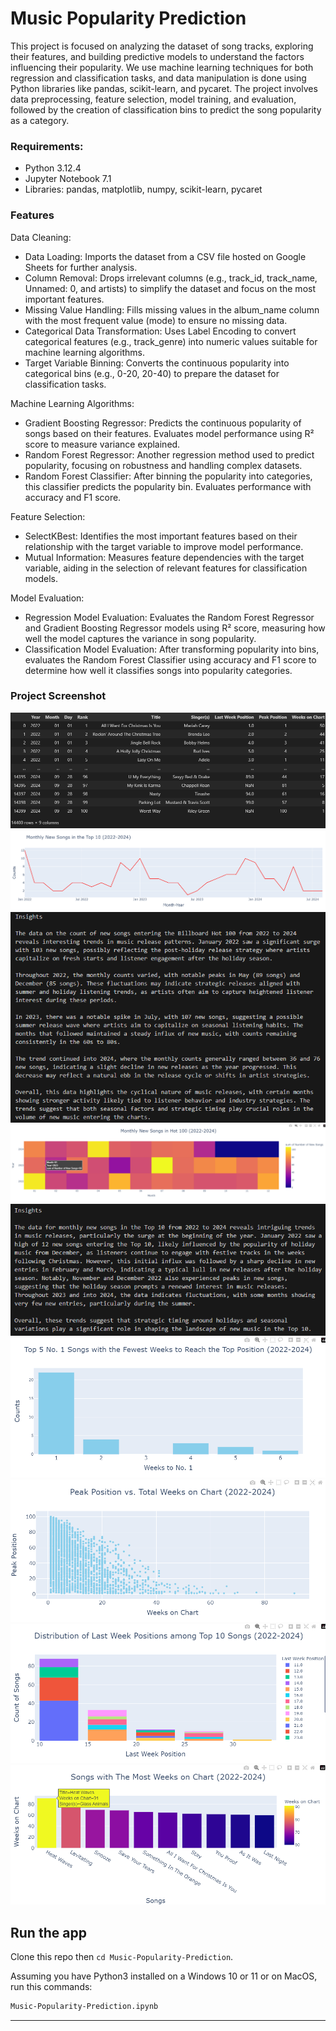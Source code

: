 # Music Popularity Prediction

This project is focused on analyzing the dataset of song tracks, exploring their features, and building predictive models to understand the factors influencing their popularity. We use machine learning techniques for both regression and classification tasks, and data manipulation is done using Python libraries like pandas, scikit-learn, and pycaret. The project involves data preprocessing, feature selection, model training, and evaluation, followed by the creation of classification bins to predict the song popularity as a category.

### Requirements:
- Python 3.12.4
- Jupyter Notebook 7.1
- Libraries: pandas, matplotlib, numpy, scikit-learn, pycaret

### Features
Data Cleaning:
- Data Loading: Imports the dataset from a CSV file hosted on Google Sheets for further analysis.
- Column Removal: Drops irrelevant columns (e.g., track_id, track_name, Unnamed: 0, and artists) to simplify the dataset and focus on the most important features.
- Missing Value Handling: Fills missing values in the album_name column with the most frequent value (mode) to ensure no missing data.
- Categorical Data Transformation: Uses Label Encoding to convert categorical features (e.g., track_genre) into numeric values suitable for machine learning algorithms.
- Target Variable Binning: Converts the continuous popularity into categorical bins (e.g., 0-20, 20-40) to prepare the dataset for classification tasks.
  
Machine Learning Algorithms:
- Gradient Boosting Regressor: Predicts the continuous popularity of songs based on their features. Evaluates model performance using R² score to measure variance explained.
- Random Forest Regressor: Another regression method used to predict popularity, focusing on robustness and handling complex datasets.
- Random Forest Classifier: After binning the popularity into categories, this classifier predicts the popularity bin. Evaluates performance with accuracy and F1 score.
  
Feature Selection:
- SelectKBest: Identifies the most important features based on their relationship with the target variable to improve model performance.
- Mutual Information: Measures feature dependencies with the target variable, aiding in the selection of relevant features for classification models.

Model Evaluation:
- Regression Model Evaluation: Evaluates the Random Forest Regressor and Gradient Boosting Regressor models using R² score, measuring how well the model captures the variance in song popularity.
- Classification Model Evaluation: After transforming popularity into bins, evaluates the Random Forest Classifier using accuracy and F1 score to determine how well it classifies songs into popularity categories.

### Project Screenshot
![Alt text](https://github.com/brianwpiano/billboard-hot100-analysis/blob/main/Screenshot%202024-10-02%20220651.png)
![Alt text](https://github.com/brianwpiano/Billboard-Hot100-Analysis/blob/main/Screenshot%202024-10-14%20120449.png)
![Alt text](https://github.com/brianwpiano/Billboard-Hot100-Analysis/blob/main/Screenshot%202024-10-14%20121207.png)
![Alt text](https://github.com/brianwpiano/billboard-hot100-analysis/blob/main/Screenshot%202024-10-02%20220435.png)
![Alt text](https://github.com/brianwpiano/Billboard-Hot100-Analysis/blob/main/Screenshot%202024-10-14%20120823.png)
![Alt text](https://github.com/brianwpiano/billboard-hot100-analysis/blob/main/Screenshot%202024-10-02%20220523.png)
![Alt text](https://github.com/brianwpiano/billboard-hot100-analysis/blob/main/Screenshot%202024-10-02%20220548.png)
![Alt text](https://github.com/brianwpiano/billboard-hot100-analysis/blob/main/Screenshot%202024-10-02%20220601.png)
![Alt text](https://github.com/brianwpiano/billboard-hot100-analysis/blob/main/Screenshot%202024-10-02%20220617.png)

## Run the app

Clone this repo then `cd Music-Popularity-Prediction`.

Assuming you have Python3 installed on a Windows 10 or 11 or on MacOS, run this commands:

``` bash
Music-Popularity-Prediction.ipynb
```

---

